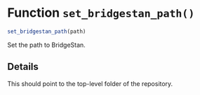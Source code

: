 # Function `set_bridgestan_path()`

```r
set_bridgestan_path(path)
```

Set the path to BridgeStan.

## Details

This should point to the top-level folder of the repository.
